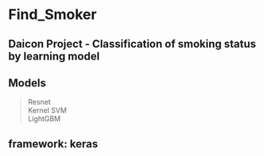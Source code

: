 # Find_Smoker
Daicon Project -  Classification of smoking status by learning model
----------

## Models
> Resnet   
> Kernel SVM   
> LightGBM   

**framework**: keras
-----------